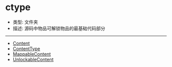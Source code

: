 # ctype
- 类型: 文件夹
- 描述: 源码中物品可解锁物品的最基础代码部分

---

- [Content](ctype/Content.md)
- [ContentType](ctype/ContentType.md)
- [MappableContent](ctype/MappableContent.md)
- [UnlockableContent](ctype/UnlockableContent.md)
